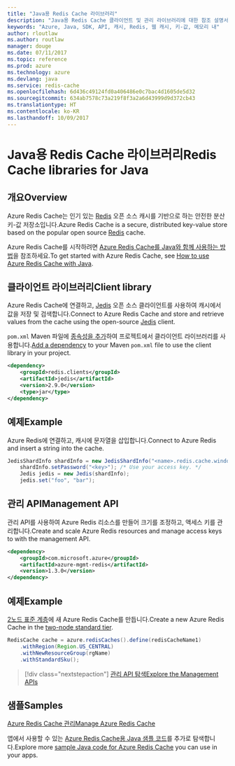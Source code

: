 ```yaml
---
title: "Java용 Redis Cache 라이브러리"
description: "Java용 Redis Cache 클라이언트 및 관리 라이브러리에 대한 참조 설명서"
keywords: "Azure, Java, SDK, API, 캐시, Redis, 웹 캐시, 키-값, 메모리 내"
author: rloutlaw
ms.author: routlaw
manager: douge
ms.date: 07/11/2017
ms.topic: reference
ms.prod: azure
ms.technology: azure
ms.devlang: java
ms.service: redis-cache
ms.openlocfilehash: 6d436c49124fd0a406486e0c7bac4d1605de5d32
ms.sourcegitcommit: 634ab7578c73a219f8f3a2a6d43999d9d372cb43
ms.translationtype: HT
ms.contentlocale: ko-KR
ms.lasthandoff: 10/09/2017
---
```

# <a name="redis-cache-libraries-for-java"></a><span data-ttu-id="e314b-104">Java용 Redis Cache 라이브러리</span><span class="sxs-lookup"><span data-stu-id="e314b-104">Redis Cache libraries for Java</span></span>

## <a name="overview"></a><span data-ttu-id="e314b-105">개요</span><span class="sxs-lookup"><span data-stu-id="e314b-105">Overview</span></span>

<span data-ttu-id="e314b-106">Azure Redis Cache는 인기 있는 [Redis](https://redis.io/) 오픈 소스 캐시를 기반으로 하는 안전한 분산 키-값 저장소입니다.</span><span class="sxs-lookup"><span data-stu-id="e314b-106">Azure Redis Cache is a secure, distributed key-value store based on the popular open source [Redis](https://redis.io/) cache.</span></span> 

<span data-ttu-id="e314b-107">Azure Redis Cache를 시작하려면 [Azure Redis Cache를 Java와 함께 사용하는 방법](/azure/redis-cache/cache-java-get-started)을 참조하세요.</span><span class="sxs-lookup"><span data-stu-id="e314b-107">To get started with Azure Redis Cache, see [How to use Azure Redis Cache with Java](/azure/redis-cache/cache-java-get-started).</span></span>

## <a name="client-library"></a><span data-ttu-id="e314b-108">클라이언트 라이브러리</span><span class="sxs-lookup"><span data-stu-id="e314b-108">Client library</span></span>

<span data-ttu-id="e314b-109">Azure Redis Cache에 연결하고, [Jedis](https://github.com/xetorthio/jedis) 오픈 소스 클라이언트를 사용하여 캐시에서 값을 저장 및 검색합니다.</span><span class="sxs-lookup"><span data-stu-id="e314b-109">Connect to Azure Redis Cache and store and retrieve values from the cache using the open-source [Jedis](https://github.com/xetorthio/jedis) client.</span></span>  

<span data-ttu-id="e314b-110">`pom.xml` Maven 파일에 [종속성을 추가](https://maven.apache.org/guides/getting-started/index.html#How_do_I_use_external_dependencies)하여 프로젝트에서 클라이언트 라이브러리를 사용합니다.</span><span class="sxs-lookup"><span data-stu-id="e314b-110">[Add a dependency](https://maven.apache.org/guides/getting-started/index.html#How_do_I_use_external_dependencies) to your Maven `pom.xml` file to use the client library in your project.</span></span>   

```XML
<dependency>
    <groupId>redis.clients</groupId>
    <artifactId>jedis</artifactId>
    <version>2.9.0</version>
    <type>jar</type>
</dependency>
```

## <a name="example"></a><span data-ttu-id="e314b-111">예제</span><span class="sxs-lookup"><span data-stu-id="e314b-111">Example</span></span>

<span data-ttu-id="e314b-112">Azure Redis에 연결하고, 캐시에 문자열을 삽입합니다.</span><span class="sxs-lookup"><span data-stu-id="e314b-112">Connect to Azure Redis and insert a string into the cache.</span></span>

```java
JedisShardInfo shardInfo = new JedisShardInfo("<name>.redis.cache.windows.net", 6380, useSsl);
    shardInfo.setPassword("<key>"); /* Use your access key. */
    Jedis jedis = new Jedis(shardInfo);
    jedis.set("foo", "bar");
```

## <a name="management-api"></a><span data-ttu-id="e314b-113">관리 API</span><span class="sxs-lookup"><span data-stu-id="e314b-113">Management API</span></span>

<span data-ttu-id="e314b-114">관리 API를 사용하여 Azure Redis 리소스를 만들어 크기를 조정하고, 액세스 키를 관리합니다.</span><span class="sxs-lookup"><span data-stu-id="e314b-114">Create and scale Azure Redis resources and manage access keys to with the management API.</span></span>

```XML
<dependency>
    <groupId>com.microsoft.azure</groupId>
    <artifactId>azure-mgmt-redis</artifactId>
    <version>1.3.0</version>
</dependency>
```

## <a name="example"></a><span data-ttu-id="e314b-115">예제</span><span class="sxs-lookup"><span data-stu-id="e314b-115">Example</span></span>

<span data-ttu-id="e314b-116">[2노드 표준 계층](https://azure.microsoft.com/services/cache/)에 새 Azure Redis Cache를 만듭니다.</span><span class="sxs-lookup"><span data-stu-id="e314b-116">Create a new Azure Redis Cache in the [two-node standard tier](https://azure.microsoft.com/services/cache/).</span></span> 

```java
RedisCache cache = azure.redisCaches().define(redisCacheName1)
    .withRegion(Region.US_CENTRAL)
    .withNewResourceGroup(rgName)
    .withStandardSku();
```

> [!div class="nextstepaction"]
> [<span data-ttu-id="e314b-117">관리 API 탐색</span><span class="sxs-lookup"><span data-stu-id="e314b-117">Explore the Management APIs</span></span>](/java/api/overview/azure/rediscache/managementapi)

## <a name="samples"></a><span data-ttu-id="e314b-118">샘플</span><span class="sxs-lookup"><span data-stu-id="e314b-118">Samples</span></span>

[<span data-ttu-id="e314b-119">Azure Redis Cache 관리</span><span class="sxs-lookup"><span data-stu-id="e314b-119">Manage Azure Redis Cache</span></span>](https://github.com/Azure-Samples/redis-java-manage-cache)   

<span data-ttu-id="e314b-120">앱에서 사용할 수 있는 [Azure Redis Cache용 Java 샘플 코드](https://azure.microsoft.com/resources/samples/?platform=java&term=redis)를 추가로 탐색합니다.</span><span class="sxs-lookup"><span data-stu-id="e314b-120">Explore more [sample Java code for Azure Redis Cache](https://azure.microsoft.com/resources/samples/?platform=java&term=redis) you can use in your apps.</span></span>
